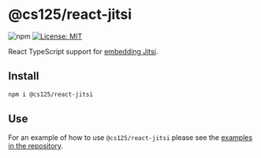 # @cs125/react-jitsi

![npm](https://img.shields.io/npm/v/@cs125/react-jitsi)
[![License: MIT](https://img.shields.io/badge/License-MIT-yellow.svg)](https://opensource.org/licenses/MIT)

React TypeScript support for [embedding Jitsi](https://github.com/jitsi/jitsi-meet/blob/master/doc/api.md).

## Install

```bash
npm i @cs125/react-jitsi
```

## Use

For an example of how to use `@cs125/react-jitsi` please see the [examples in the repository](https://github.com/cs125-illinois/react-jitsi/tree/master/example).
